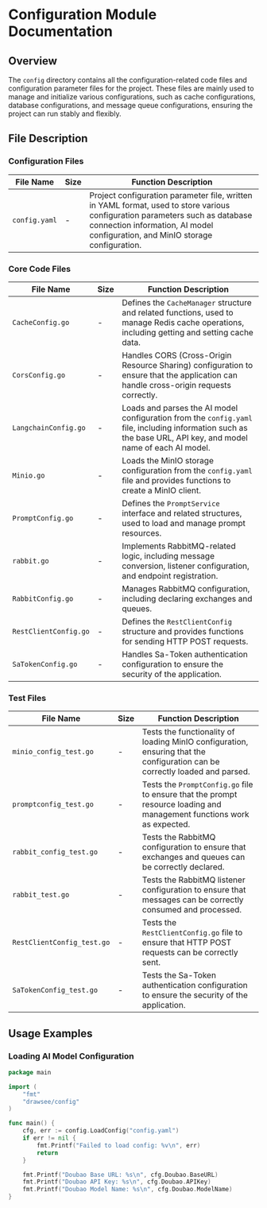 # Configuration Module Documentation

## Overview
The `config` directory contains all the configuration-related code files and configuration parameter files for the project. These files are mainly used to manage and initialize various configurations, such as cache configurations, database configurations, and message queue configurations, ensuring the project can run stably and flexibly.

## File Description

### Configuration Files
| File Name | Size | Function Description |
| --- | --- | --- |
| `config.yaml` | - | Project configuration parameter file, written in YAML format, used to store various configuration parameters such as database connection information, AI model configuration, and MinIO storage configuration. |

### Core Code Files
| File Name | Size | Function Description |
| --- | --- | --- |
| `CacheConfig.go` | - | Defines the `CacheManager` structure and related functions, used to manage Redis cache operations, including getting and setting cache data. |
| `CorsConfig.go` | - | Handles CORS (Cross-Origin Resource Sharing) configuration to ensure that the application can handle cross-origin requests correctly. |
| `LangchainConfig.go` | - | Loads and parses the AI model configuration from the `config.yaml` file, including information such as the base URL, API key, and model name of each AI model. |
| `Minio.go` | - | Loads the MinIO storage configuration from the `config.yaml` file and provides functions to create a MinIO client. |
| `PromptConfig.go` | - | Defines the `PromptService` interface and related structures, used to load and manage prompt resources. |
| `rabbit.go` | - | Implements RabbitMQ-related logic, including message conversion, listener configuration, and endpoint registration. |
| `RabbitConfig.go` | - | Manages RabbitMQ configuration, including declaring exchanges and queues. |
| `RestClientConfig.go` | - | Defines the `RestClientConfig` structure and provides functions for sending HTTP POST requests. |
| `SaTokenConfig.go` | - | Handles Sa-Token authentication configuration to ensure the security of the application. |

### Test Files
| File Name | Size | Function Description |
| --- | --- | --- |
| `minio_config_test.go` | - | Tests the functionality of loading MinIO configuration, ensuring that the configuration can be correctly loaded and parsed. |
| `promptconfig_test.go` | - | Tests the `PromptConfig.go` file to ensure that the prompt resource loading and management functions work as expected. |
| `rabbit_config_test.go` | - | Tests the RabbitMQ configuration to ensure that exchanges and queues can be correctly declared. |
| `rabbit_test.go` | - | Tests the RabbitMQ listener configuration to ensure that messages can be correctly consumed and processed. |
| `RestClientConfig_test.go` | - | Tests the `RestClientConfig.go` file to ensure that HTTP POST requests can be correctly sent. |
| `SaTokenConfig_test.go` | - | Tests the Sa-Token authentication configuration to ensure the security of the application. |

## Usage Examples

### Loading AI Model Configuration
```go
package main

import (
    "fmt"
    "drawsee/config"
)

func main() {
    cfg, err := config.LoadConfig("config.yaml")
    if err != nil {
        fmt.Printf("Failed to load config: %v\n", err)
        return
    }

    fmt.Printf("Doubao Base URL: %s\n", cfg.Doubao.BaseURL)
    fmt.Printf("Doubao API Key: %s\n", cfg.Doubao.APIKey)
    fmt.Printf("Doubao Model Name: %s\n", cfg.Doubao.ModelName)
}